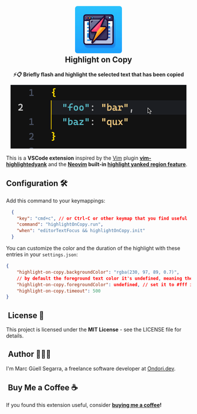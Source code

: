 <h2 align="center"><img src="./images/icon.png" height="128" /><br />Highlight on Copy</h2>
<p align="center"><strong>⚡️📋 Briefly flash and highlight the selected text that has been copied

</strong></p>

<!-- <p align=center>
<a href="https://marketplace.visualstudio.com/items?itemName=asvetliakov.vscode-neovim"><img src="https://img.shields.io/visual-studio-marketplace/v/asvetliakov.vscode-neovim?color=%234c1&label=Visual%20Studio%20Marketplace"></a>
</p> -->

<p align=center>
<img src="./images/demo.gif" />
</p>



This is a **VSCode extension** inspired by the [Vim](https://www.vim.org/) plugin **[vim-highlightedyank](https://github.com/machakann/vim-highlightedyank)**
 and the
**[Neovim](https://github.com/neovim/neovim) built-in [highlight yanked region feature](https://github.com/neovim/neovim/pull/12279)**.

## Configuration 🛠️

Add this command to your keymappings:

```json
  {
    "key": "cmd+c", // or Ctrl-C or other keymap that you find useful
    "command": "highlightOnCopy.run",
    "when": "editorTextFocus && highlightOnCopy.init"
  }
```

You can customize the color and the duration of the highlight with these entries in your `settings.json`:

```json
{
    "highlight-on-copy.backgroundColor": "rgba(230, 97, 89, 0.7)",
    // by default the foreground text color it's undefined, meaning the actual color won't be modified
    "highlight-on-copy.foregroundColor": undefined, // set it to #fff if you want to
    "highlight-on-copy.timeout": 500
}
```

##  License 📄

This project is licensed under the **MIT License** - see the LICENSE file for details.

##  Author 🙋🏽‍♂️

I'm Marc Güell Segarra, a freelance software developer at [Ondori.dev](https://ondori.dev).

##  Buy Me a Coffee ☕

If you found this extension useful, consider **[buying me a coffee](https://buymeacoffee.com/mguellsegarra)!**
